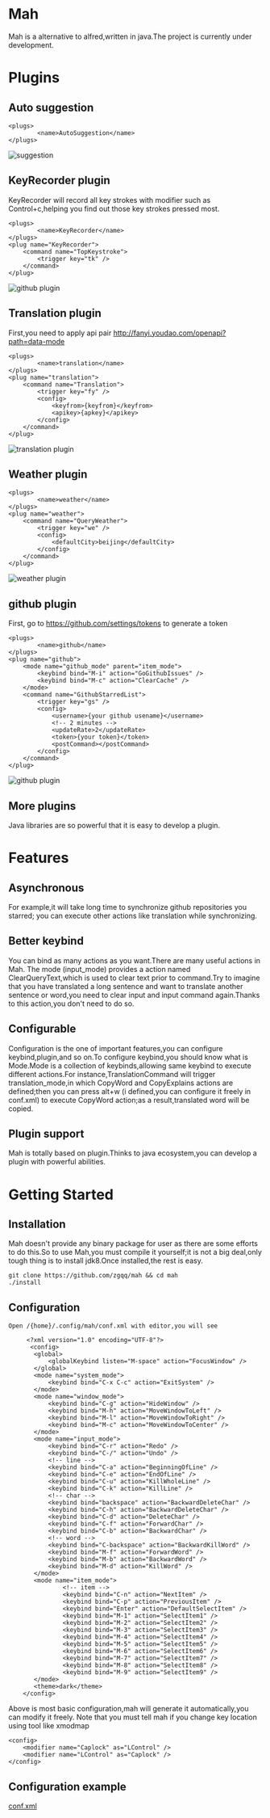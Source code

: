 # Mah
Mah is a alternative to alfred,written in java.The project is currently under development.

# Plugins
## Auto suggestion

    <plugs>
            <name>AutoSuggestion</name>
    </plugs>

![suggestion](./screenshot/AutoSuggestion.gif "suggestion")

## KeyRecorder plugin
KeyRecorder will record all key strokes with modifier such as Control+c,helping you find out those key strokes pressed most.

    <plugs>
            <name>KeyRecorder</name>
    </plugs>
    <plug name="KeyRecorder">
        <command name="TopKeystroke">
            <trigger key="tk" />
        </command>
    </plug>

![github plugin](./screenshot/KeyRecorder.gif "github")


## Translation plugin
First,you need to apply api pair http://fanyi.youdao.com/openapi?path=data-mode

    <plugs>
            <name>translation</name>
    </plugs>
    <plug name="translation">
        <command name="Translation">
            <trigger key="fy" />
            <config>
                <keyfrom>{keyfrom}</keyfrom>
                <apikey>{apkey}</apikey>
            </config>
        </command>
    </plug>


![translation plugin](./screenshot/translation.gif "translation")

## Weather plugin
    <plugs>
            <name>weather</name>
    </plugs>
    <plug name="weather">
        <command name="QueryWeather">
            <trigger key="we" />
            <config>
                <defaultCity>beijing</defaultCity>
            </config>
        </command>
    </plug>

![weather plugin](./screenshot/weather.gif "weather")

## github plugin
First, go to https://github.com/settings/tokens to generate a token

    <plugs>
            <name>github</name>
    </plugs>
    <plug name="github">
        <mode name="github_mode" parent="item_mode">
            <keybind bind="M-i" action="GoGithubIssues" />
            <keybind bind="M-c" action="ClearCache" />
        </mode>
        <command name="GithubStarredList">
            <trigger key="gs" />
            <config>
                <username>{your github usename}</username>
                <!-- 2 minutes -->
                <updateRate>2</updateRate>
                <token>{your token}</token>
                <postCommand></postCommand>
            </config>
        </command>
    </plug>

![github plugin](./screenshot/github.gif "github")

## More plugins
Java libraries are so powerful that it is easy to develop a plugin.

# Features
## Asynchronous
For example,it will take long time to synchronize github repositories you starred;
you can execute other actions like translation while synchronizing.
## Better keybind
You can bind as many actions as you want.There are many useful actions in Mah.
The mode (input_mode) provides a action named ClearQueryText,which is used to clear
text prior to command.Try to imagine that you have translated a long sentence and want to translate another sentence or word,you need to clear input and input command again.Thanks to this action,you don't need to do so.
## Configurable
Configuration is the one of important features,you can configure keybind,plugin,and so on.To configure keybind,you should know what is Mode.Mode is a collection of keybinds,allowing same keybind to execute different actions.For instance,TranslationCommand will trigger translation_mode,in which CopyWord and CopyExplains actions are defined;then you can press alt+w (i defined,you can configure it freely in conf.xml) to execute CopyWord
 action;as a result,translated word will be copied.
## Plugin support
Mah is totally based on plugin.Thinks to java ecosystem,you can develop a plugin with powerful abilities.

# Getting Started
## Installation
Mah doesn't provide any binary package for user as there are some efforts to do this.So to use
Mah,you must compile it yourself;it is not a big deal,only tough thing is to install jdk8.Once installed,the rest is easy.

    git clone https://github.com/zgqq/mah && cd mah 
    ./install

## Configuration
    Open /{home}/.config/mah/conf.xml with editor,you will see
       
         <?xml version="1.0" encoding="UTF-8"?>
          <config>
           <global>
               <globalKeybind listen="M-space" action="FocusWindow" />
           </global>
           <mode name="system_mode">
               <keybind bind="C-x C-c" action="ExitSystem" />
           </mode>
           <mode name="window_mode">
               <keybind bind="C-g" action="HideWindow" />
               <keybind bind="M-h" action="MoveWindowToLeft" />
               <keybind bind="M-l" action="MoveWindowToRight" />
               <keybind bind="M-c" action="MoveWindowToCenter" />
           </mode>
           <mode name="input_mode">
               <keybind bind="C-r" action="Redo" />
               <keybind bind="C-/" action="Undo" />
               <!-- line -->
               <keybind bind="C-a" action="BeginningOfLine" />
               <keybind bind="C-e" action="EndOfLine" />
               <keybind bind="C-u" action="KillWholeLine" />
               <keybind bind="C-k" action="KillLine" />
               <!-- char -->
               <keybind bind="backspace" action="BackwardDeleteChar" />
               <keybind bind="C-h" action="BackwardDeleteChar" />
               <keybind bind="C-d" action="DeleteChar" />
               <keybind bind="C-f" action="ForwardChar" />
               <keybind bind="C-b" action="BackwardChar" />
               <!-- word -->
               <keybind bind="C-backspace" action="BackwardKillWord" />
               <keybind bind="M-f" action="ForwardWord" />
               <keybind bind="M-b" action="BackwardWord" />
               <keybind bind="M-d" action="KillWord" />
           </mode>
           <mode name="item_mode">
                   <!-- item -->
                   <keybind bind="C-n" action="NextItem" />
                   <keybind bind="C-p" action="PreviousItem" />
                   <keybind bind="Enter" action="DefaultSelectItem" />
                   <keybind bind="M-1" action="SelectItem1" />
                   <keybind bind="M-2" action="SelectItem2" />
                   <keybind bind="M-3" action="SelectItem3" />
                   <keybind bind="M-4" action="SelectItem4" />
                   <keybind bind="M-5" action="SelectItem5" />
                   <keybind bind="M-6" action="SelectItem6" />
                   <keybind bind="M-7" action="SelectItem7" />
                   <keybind bind="M-8" action="SelectItem8" />
                   <keybind bind="M-9" action="SelectItem9" />
           </mode>
           <theme>dark</theme>
        </config>

Above is most basic configuration,mah will generate it automatically,you can modify it freely.
Note that you must tell mah if you change key location using tool like xmodmap 

    <config>
        <modifier name="Caplock" as="LControl" />
        <modifier name="LControl" as="Caplock" />
    </config>

## Configuration example 
[conf.xml](https://github.com/zgqq/dotfiles/blob/master/mah/conf.xml)

